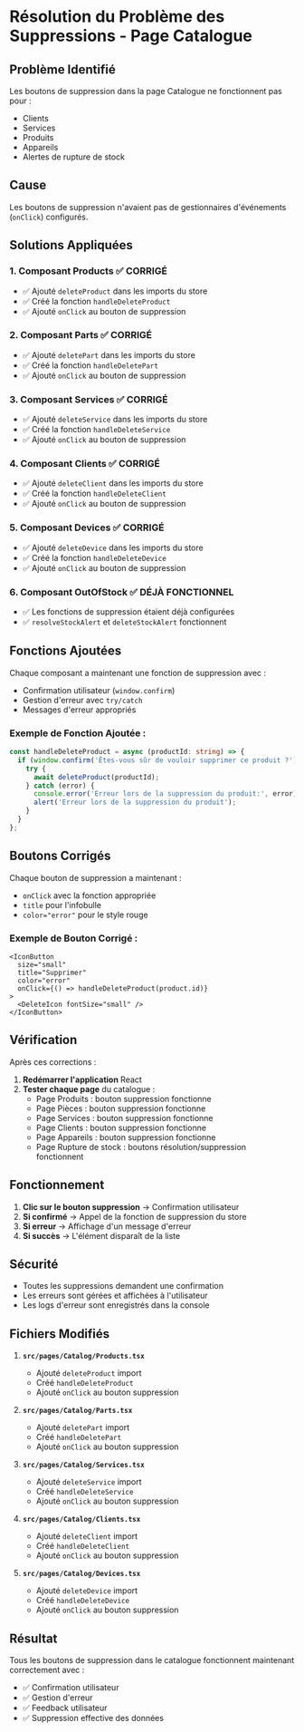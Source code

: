 # Résolution du Problème des Suppressions - Page Catalogue

## Problème Identifié

Les boutons de suppression dans la page Catalogue ne fonctionnent pas pour :
- Clients
- Services
- Produits
- Appareils
- Alertes de rupture de stock

## Cause

Les boutons de suppression n'avaient pas de gestionnaires d'événements (`onClick`) configurés.

## Solutions Appliquées

### 1. **Composant Products** ✅ CORRIGÉ
- ✅ Ajouté `deleteProduct` dans les imports du store
- ✅ Créé la fonction `handleDeleteProduct`
- ✅ Ajouté `onClick` au bouton de suppression

### 2. **Composant Parts** ✅ CORRIGÉ
- ✅ Ajouté `deletePart` dans les imports du store
- ✅ Créé la fonction `handleDeletePart`
- ✅ Ajouté `onClick` au bouton de suppression

### 3. **Composant Services** ✅ CORRIGÉ
- ✅ Ajouté `deleteService` dans les imports du store
- ✅ Créé la fonction `handleDeleteService`
- ✅ Ajouté `onClick` au bouton de suppression

### 4. **Composant Clients** ✅ CORRIGÉ
- ✅ Ajouté `deleteClient` dans les imports du store
- ✅ Créé la fonction `handleDeleteClient`
- ✅ Ajouté `onClick` au bouton de suppression

### 5. **Composant Devices** ✅ CORRIGÉ
- ✅ Ajouté `deleteDevice` dans les imports du store
- ✅ Créé la fonction `handleDeleteDevice`
- ✅ Ajouté `onClick` au bouton de suppression

### 6. **Composant OutOfStock** ✅ DÉJÀ FONCTIONNEL
- ✅ Les fonctions de suppression étaient déjà configurées
- ✅ `resolveStockAlert` et `deleteStockAlert` fonctionnent

## Fonctions Ajoutées

Chaque composant a maintenant une fonction de suppression avec :
- Confirmation utilisateur (`window.confirm`)
- Gestion d'erreur avec `try/catch`
- Messages d'erreur appropriés

### Exemple de Fonction Ajoutée :

```typescript
const handleDeleteProduct = async (productId: string) => {
  if (window.confirm('Êtes-vous sûr de vouloir supprimer ce produit ?')) {
    try {
      await deleteProduct(productId);
    } catch (error) {
      console.error('Erreur lors de la suppression du produit:', error);
      alert('Erreur lors de la suppression du produit');
    }
  }
};
```

## Boutons Corrigés

Chaque bouton de suppression a maintenant :
- `onClick` avec la fonction appropriée
- `title` pour l'infobulle
- `color="error"` pour le style rouge

### Exemple de Bouton Corrigé :

```tsx
<IconButton 
  size="small" 
  title="Supprimer" 
  color="error"
  onClick={() => handleDeleteProduct(product.id)}
>
  <DeleteIcon fontSize="small" />
</IconButton>
```

## Vérification

Après ces corrections :
1. **Redémarrer l'application** React
2. **Tester chaque page** du catalogue :
   - Page Produits : bouton suppression fonctionne
   - Page Pièces : bouton suppression fonctionne
   - Page Services : bouton suppression fonctionne
   - Page Clients : bouton suppression fonctionne
   - Page Appareils : bouton suppression fonctionne
   - Page Rupture de stock : boutons résolution/suppression fonctionnent

## Fonctionnement

1. **Clic sur le bouton suppression** → Confirmation utilisateur
2. **Si confirmé** → Appel de la fonction de suppression du store
3. **Si erreur** → Affichage d'un message d'erreur
4. **Si succès** → L'élément disparaît de la liste

## Sécurité

- Toutes les suppressions demandent une confirmation
- Les erreurs sont gérées et affichées à l'utilisateur
- Les logs d'erreur sont enregistrés dans la console

## Fichiers Modifiés

1. **`src/pages/Catalog/Products.tsx`**
   - Ajouté `deleteProduct` import
   - Créé `handleDeleteProduct`
   - Ajouté `onClick` au bouton suppression

2. **`src/pages/Catalog/Parts.tsx`**
   - Ajouté `deletePart` import
   - Créé `handleDeletePart`
   - Ajouté `onClick` au bouton suppression

3. **`src/pages/Catalog/Services.tsx`**
   - Ajouté `deleteService` import
   - Créé `handleDeleteService`
   - Ajouté `onClick` au bouton suppression

4. **`src/pages/Catalog/Clients.tsx`**
   - Ajouté `deleteClient` import
   - Créé `handleDeleteClient`
   - Ajouté `onClick` au bouton suppression

5. **`src/pages/Catalog/Devices.tsx`**
   - Ajouté `deleteDevice` import
   - Créé `handleDeleteDevice`
   - Ajouté `onClick` au bouton suppression

## Résultat

Tous les boutons de suppression dans le catalogue fonctionnent maintenant correctement avec :
- ✅ Confirmation utilisateur
- ✅ Gestion d'erreur
- ✅ Feedback utilisateur
- ✅ Suppression effective des données
